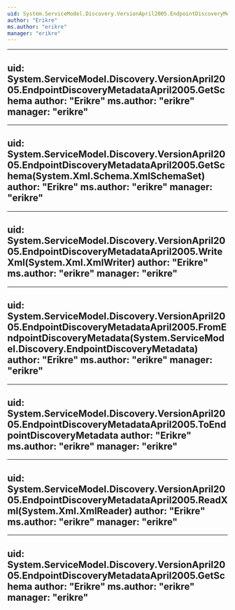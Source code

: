 ```yaml
---
uid: System.ServiceModel.Discovery.VersionApril2005.EndpointDiscoveryMetadataApril2005
author: "Erikre"
ms.author: "erikre"
manager: "erikre"
---
```


---
uid: System.ServiceModel.Discovery.VersionApril2005.EndpointDiscoveryMetadataApril2005.GetSchema
author: "Erikre"
ms.author: "erikre"
manager: "erikre"
---

---
uid: System.ServiceModel.Discovery.VersionApril2005.EndpointDiscoveryMetadataApril2005.GetSchema(System.Xml.Schema.XmlSchemaSet)
author: "Erikre"
ms.author: "erikre"
manager: "erikre"
---

---
uid: System.ServiceModel.Discovery.VersionApril2005.EndpointDiscoveryMetadataApril2005.WriteXml(System.Xml.XmlWriter)
author: "Erikre"
ms.author: "erikre"
manager: "erikre"
---

---
uid: System.ServiceModel.Discovery.VersionApril2005.EndpointDiscoveryMetadataApril2005.FromEndpointDiscoveryMetadata(System.ServiceModel.Discovery.EndpointDiscoveryMetadata)
author: "Erikre"
ms.author: "erikre"
manager: "erikre"
---

---
uid: System.ServiceModel.Discovery.VersionApril2005.EndpointDiscoveryMetadataApril2005.ToEndpointDiscoveryMetadata
author: "Erikre"
ms.author: "erikre"
manager: "erikre"
---

---
uid: System.ServiceModel.Discovery.VersionApril2005.EndpointDiscoveryMetadataApril2005.ReadXml(System.Xml.XmlReader)
author: "Erikre"
ms.author: "erikre"
manager: "erikre"
---

---
uid: System.ServiceModel.Discovery.VersionApril2005.EndpointDiscoveryMetadataApril2005.GetSchema
author: "Erikre"
ms.author: "erikre"
manager: "erikre"
---
